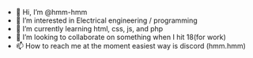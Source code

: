 - 👋 Hi, I’m @hmm-hmm
- 👀 I’m interested in Electrical engineering / programming
- 🌱 I’m currently learning html, css, js, and php
- 💞️ I’m looking to collaborate on something when I hit 18(for work)
- 📫 How to reach me at the moment easiest way is discord (hmm.hmm)

<!---
hmm-hmm/hmm-hmm is a ✨ special ✨ repository because its `README.md` (this file) appears on your GitHub profile.
You can click the Preview link to take a look at your changes.
--->
